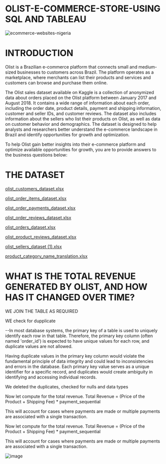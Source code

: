 # OLIST-E-COMMERCE-STORE-USING SQL AND TABLEAU

![ecommerce-websites-nigeria](https://github.com/Hykze1/OLIST-E-COMMERCE-STORE-/assets/100960483/e75c3410-fe12-4477-b436-aa56d3fc3b89)

# INTRODUCTION
Olist is a Brazilian e-commerce platform that connects small and medium-sized businesses to customers across Brazil. The platform operates as a marketplace, where merchants can list their products and services and customers can browse and purchase them online. 

The Olist sales dataset available on Kaggle is a collection of anonymized data about orders placed on the Olist platform between January 2017 and August 2018. It contains a wide range of information about each order, including the order date, product details, payment and shipping information, customer and seller IDs, and customer reviews. The dataset also includes information about the sellers who list their products on Olist, as well as data on customer behavior and demographics. The dataset is designed to help analysts and researchers better understand the e-commerce landscape in Brazil and identify opportunities for growth and optimization. 

To help Olist gain better insights into their e-commerce platform and optimize available opportunities for growth, you are to provide answers to the business questions below:

# THE DATASET


[olist_customers_dataset.xlsx](https://github.com/Hykze1/OLIST-E-COMMERCE-STORE-/files/12190322/olist_customers_dataset.xlsx)

[olist_order_items_dataset.xlsx](https://github.com/Hykze1/OLIST-E-COMMERCE-STORE-/files/12190323/olist_order_items_dataset.xlsx)

[olist_order_payments_dataset.xlsx](https://github.com/Hykze1/OLIST-E-COMMERCE-STORE-/files/12190324/olist_order_payments_dataset.xlsx)

[olist_order_reviews_dataset.xlsx](https://github.com/Hykze1/OLIST-E-COMMERCE-STORE-/files/12190325/olist_order_reviews_dataset.xlsx)

[olist_orders_dataset.xlsx](https://github.com/Hykze1/OLIST-E-COMMERCE-STORE-/files/12190326/olist_orders_dataset.xlsx)

[olist_product_reviews_dataset.xlsx](https://github.com/Hykze1/OLIST-E-COMMERCE-STORE-/files/12190327/olist_product_reviews_dataset.xlsx)

[olist_sellers_dataset (1).xlsx](https://github.com/Hykze1/OLIST-E-COMMERCE-STORE-/files/12190328/olist_sellers_dataset.1.xlsx)

[product_category_name_translation.xlsx](https://github.com/Hykze1/OLIST-E-COMMERCE-STORE-/files/12190329/product_category_name_translation.xlsx)

# WHAT IS THE TOTAL REVENUE GENERATED BY OLIST, AND HOW HAS IT CHANGED OVER TIME?
WE JOIN THE TABLE AS REQUIRED

WE check for dupplicate 

--In most database systems, the primary key of a table is used to uniquely identify each row in that table. Therefore, the primary key column (often named 'order_id') is expected to have unique values for each row, and duplicate values are not allowed.

Having duplicate values in the primary key column would violate the fundamental principle of data integrity and could lead to
inconsistencies and errors in the database. Each primary key value serves as a unique identifier for a specific record, and duplicates
would create ambiguity in identifying and accessing individual records.

We deleted the duplicates, checked for nulls and data types

Now let compute for the total revenue. Total Revenue = (Price of the Product + Shipping Fee) * payment_sequential

This will account for cases where payments are made or multiple payments are associated with a single transaction.

Now let compute for the total revenue. Total Revenue = (Price of the Product + Shipping Fee) * payment_sequential

This will account for cases where payments are made or multiple payments are associated with a single transaction.

![image](https://github.com/Hykze1/OLIST-E-COMMERCE-STORE-/assets/100960483/153fb003-0e56-4b97-addb-4a5f10e28dc2)


